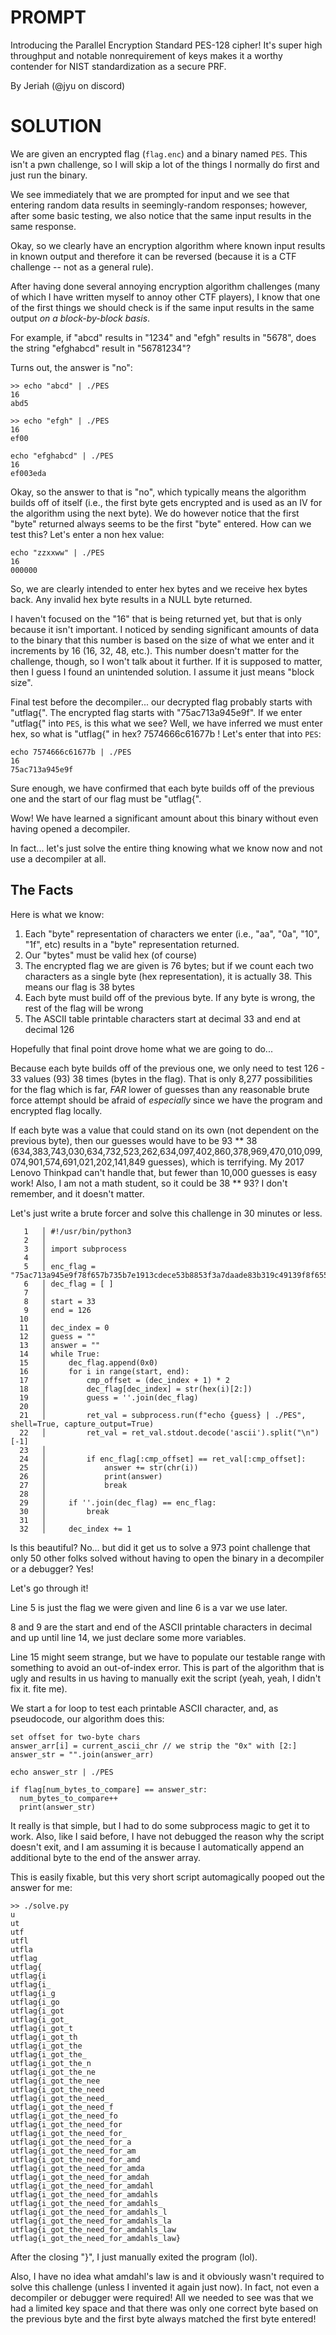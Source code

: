 # PROMPT 

Introducing the Parallel Encryption Standard PES-128 cipher! It's super high throughput and notable nonrequirement of keys makes it a worthy contender for NIST standardization as a secure PRF.

By Jeriah (@jyu on discord)

# SOLUTION 

We are given an encrypted flag (`flag.enc`) and a binary named `PES`. This isn't a pwn challenge, so I will skip a lot of the things I normally do first and just run the binary. 

We see immediately that we are prompted for input and we see that entering random data results in seemingly-random responses; however, after some basic testing, we also notice that the same input results in the same response.

Okay, so we clearly have an encryption algorithm where known input results in known output and therefore it can be reversed (because it is a CTF challenge -- not as a general rule). 

After having done several annoying encryption algorithm challenges (many of which I have written myself to annoy other CTF players), I know that one of the first things we should check is if the same input results in the same output *on a block-by-block basis*. 

For example, if "abcd" results in "1234" and "efgh" results in "5678", does the string "efghabcd" result in "56781234"?

Turns out, the answer is "no":

```
>> echo "abcd" | ./PES
16
abd5

>> echo "efgh" | ./PES
16
ef00

echo "efghabcd" | ./PES
16
ef003eda
```

Okay, so the answer to that is "no", which typically means the algorithm builds off of itself (i.e., the first byte gets encrypted and is used as an IV for the algorithm using the next byte). We do however notice that the first "byte" returned always seems to be the first "byte" entered. How can we test this? Let's enter a non hex value:

```
echo "zzxxww" | ./PES 
16
000000
```
So, we are clearly intended to enter hex bytes and we receive hex bytes back. Any invalid hex byte results in a NULL byte returned. 

I haven't focused on the "16" that is being returned yet, but that is only because it isn't important. I noticed by sending significant amounts of data to the binary that this number is based on the size of what we enter and it increments by 16 (16, 32, 48, etc.). This number doesn't matter for the challenge, though, so I won't talk about it further. If it is supposed to matter, then I guess I found an unintended solution. I assume it just means "block size".

Final test before the decompiler... our decrypted flag probably starts with "utflag{". The encrypted flag starts with "75ac713a945e9f". If we enter "utflag{" into `PES`, is this what we see? Well, we have inferred we must enter hex, so what is "utflag{" in hex? 7574666c61677b ! Let's enter that into `PES`:

```
echo 7574666c61677b | ./PES 
16
75ac713a945e9f
```

Sure enough, we have confirmed that each byte builds off of the previous one and the start of our flag must be "utflag{".

Wow! We have learned a significant amount about this binary without even having opened a decompiler.

In fact... let's just solve the entire thing knowing what we know now and not use a decompiler at all.

## The Facts

Here is what we know:

1. Each "byte" representation of characters we enter (i.e., "aa", "0a", "10", "1f", etc) results in a "byte" representation returned. 
2. Our "bytes" must be valid hex (of course) 
3. The encrypted flag we are given is 76 bytes; but if we count each two characters as a single byte (hex representation), it is actually 38. This means our flag is 38 bytes
4. Each byte must build off of the previous byte. If any byte is wrong, the rest of the flag will be wrong
5. The ASCII table printable characters start at decimal 33 and end at decimal 126

Hopefully that final point drove home what we are going to do...

Because each byte builds off of the previous one, we only need to test 126 - 33 values (93) 38 times (bytes in the flag). That is only 8,277 possibilities for the flag which is far, *FAR* lower of guesses than any reasonable brute force attempt should be afraid of *especially* since we have the program and encrypted flag locally. 

If each byte was a value that could stand on its own (not dependent on the previous byte), then our guesses would have to be 93 ** 38 (634,383,743,030,634,732,523,262,634,097,402,860,378,969,470,010,099,074,901,574,691,021,202,141,849 guesses), which is terrifying. My 2017 Lenovo Thinkpad can't handle that, but fewer than 10,000 guesses is easy work! Also, I am not a math student, so it could be 38 ** 93? I don't remember, and it doesn't matter. 

Let's just write a brute forcer and solve this challenge in 30 minutes or less.

```
   1   │ #!/usr/bin/python3
   2   │ 
   3   │ import subprocess
   4   │
   5   │ enc_flag = "75ac713a945e9f78f657b735b7e1913cdece53b8853f3a7daade83b319c49139f8f655b0b77b"
   6   │ dec_flag = [ ]
   7   │
   8   │ start = 33
   9   │ end = 126
  10   │
  11   │ dec_index = 0
  12   │ guess = ""
  13   │ answer = ""
  14   │ while True:
  15   │     dec_flag.append(0x0)
  16   │     for i in range(start, end):
  17   │         cmp_offset = (dec_index + 1) * 2
  18   │         dec_flag[dec_index] = str(hex(i)[2:])
  19   │         guess = ''.join(dec_flag)
  20   │
  21   │         ret_val = subprocess.run(f"echo {guess} | ./PES", shell=True, capture_output=True)
  22   │         ret_val = ret_val.stdout.decode('ascii').split("\n")[-1]
  23   │
  24   │         if enc_flag[:cmp_offset] == ret_val[:cmp_offset]:
  25   │             answer += str(chr(i))
  26   │             print(answer)
  27   │             break
  28   │
  29   │     if ''.join(dec_flag) == enc_flag:
  30   │         break
  31   │
  32   │     dec_index += 1
```

Is this beautiful? No... but did it get us to solve a 973 point challenge that only 50 other folks solved without having to open the binary in a decompiler or a debugger? Yes!

Let's go through it!

Line 5 is just the flag we were given and line 6 is a var we use later.

8 and 9 are the start and end of the ASCII printable characters in decimal and up until line 14, we just declare some more variables.

Line 15 might seem strange, but we have to populate our testable range with something to avoid an out-of-index error. This is part of the algorithm that is ugly and results in us having to manually exit the script (yeah, yeah, I didn't fix it. fite me).

We start a for loop to test each printable ASCII character, and, as pseudocode, our algorithm does this:

```
set offset for two-byte chars 
answer_arr[i] = current_ascii_chr // we strip the "0x" with [2:]
answer_str = "".join(answer_arr)

echo answer_str | ./PES

if flag[num_bytes_to_compare] == answer_str:
  num_bytes_to_compare++
  print(answer_str)
```

It really is that simple, but I had to do some subprocess magic to get it to work. Also, like I said before, I have not debugged the reason why the script doesn't exit, and I am assuming it is because I automatically append an additional byte to the end of the answer array. 

This is easily fixable, but this very short script automagically pooped out the answer for me:

```
>> ./solve.py
u
ut
utf
utfl
utfla
utflag
utflag{
utflag{i
utflag{i_
utflag{i_g
utflag{i_go
utflag{i_got
utflag{i_got_
utflag{i_got_t
utflag{i_got_th
utflag{i_got_the
utflag{i_got_the_
utflag{i_got_the_n
utflag{i_got_the_ne
utflag{i_got_the_nee
utflag{i_got_the_need
utflag{i_got_the_need_
utflag{i_got_the_need_f
utflag{i_got_the_need_fo
utflag{i_got_the_need_for
utflag{i_got_the_need_for_
utflag{i_got_the_need_for_a
utflag{i_got_the_need_for_am
utflag{i_got_the_need_for_amd
utflag{i_got_the_need_for_amda
utflag{i_got_the_need_for_amdah
utflag{i_got_the_need_for_amdahl
utflag{i_got_the_need_for_amdahls
utflag{i_got_the_need_for_amdahls_
utflag{i_got_the_need_for_amdahls_l
utflag{i_got_the_need_for_amdahls_la
utflag{i_got_the_need_for_amdahls_law
utflag{i_got_the_need_for_amdahls_law}
```

After the closing "}", I just manually exited the program (lol). 

Also, I have no idea what amdahl's law is and it obviously wasn't required to solve this challenge (unless I invented it again just now). In fact, not even a decompiler or debugger were required! All we needed to see was that we had a limited key space and that there was only one correct byte based on the previous byte and the first byte always matched the first byte entered! 

